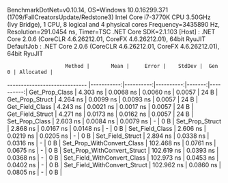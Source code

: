 
BenchmarkDotNet=v0.10.14, OS=Windows 10.0.16299.371 (1709/FallCreatorsUpdate/Redstone3)
Intel Core i7-3770K CPU 3.50GHz (Ivy Bridge), 1 CPU, 8 logical and 4 physical cores
Frequency=3435890 Hz, Resolution=291.0454 ns, Timer=TSC
.NET Core SDK=2.1.103
  [Host]     : .NET Core 2.0.6 (CoreCLR 4.6.26212.01, CoreFX 4.6.26212.01), 64bit RyuJIT
  DefaultJob : .NET Core 2.0.6 (CoreCLR 4.6.26212.01, CoreFX 4.6.26212.01), 64bit RyuJIT


                       Method |       Mean |     Error |    StdDev |  Gen 0 | Allocated |
----------------------------- |-----------:|----------:|----------:|-------:|----------:|
               Get_Prop_Class |   4.303 ns | 0.0068 ns | 0.0060 ns | 0.0057 |      24 B |
              Get_Prop_Struct |   4.264 ns | 0.0099 ns | 0.0093 ns | 0.0057 |      24 B |
              Get_Field_Class |   4.243 ns | 0.0021 ns | 0.0017 ns | 0.0057 |      24 B |
             Get_Field_Struct |   4.271 ns | 0.0173 ns | 0.0162 ns | 0.0057 |      24 B |
               Set_Prop_Class |   2.603 ns | 0.0084 ns | 0.0079 ns |      - |       0 B |
              Set_Prop_Struct |   2.868 ns | 0.0167 ns | 0.0148 ns |      - |       0 B |
              Set_Field_Class |   2.606 ns | 0.0219 ns | 0.0205 ns |      - |       0 B |
             Set_Field_Struct |   2.894 ns | 0.0338 ns | 0.0316 ns |      - |       0 B |
   Set_Prop_WithConvert_Class | 102.468 ns | 0.0761 ns | 0.0675 ns |      - |       0 B |
  Set_Prop_WithConvert_Struct | 102.619 ns | 0.0393 ns | 0.0368 ns |      - |       0 B |
  Set_Field_WithConvert_Class | 102.973 ns | 0.0453 ns | 0.0402 ns |      - |       0 B |
 Set_Field_WithConvert_Struct | 102.962 ns | 0.0860 ns | 0.0805 ns |      - |       0 B |
